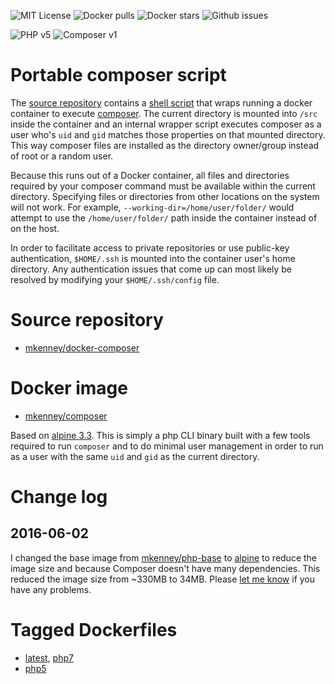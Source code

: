 ![MIT License](https://img.shields.io/github/license/mkenney/docker-composer.svg) ![Docker pulls](https://img.shields.io/docker/pulls/mkenney/composer.svg) ![Docker stars](https://img.shields.io/docker/stars/mkenney/composer.svg) ![Github issues](https://img.shields.io/github/issues-raw/mkenney/docker-composer.svg)

![PHP v5](https://img.shields.io/badge/PHP-v5.6.21-8892bf.svg) ![Composer v1](https://img.shields.io/badge/composer-v1.1.1-orange.svg)

# Portable composer script

The [source repository](https://github.com/mkenney/docker-composer) contains a [shell script](https://github.com/mkenney/docker-composer/blob/php5/bin/composer) that wraps running a docker container to execute [composer](https://getcomposer.org/). The current directory is mounted into `/src` inside the container and an internal wrapper script executes composer as a user who's `uid` and `gid` matches those properties on that mounted directory. This way composer files are installed as the directory owner/group instead of root or a random user.

Because this runs out of a Docker container, all files and directories required by your composer command must be available within the current directory. Specifying files or directories from other locations on the system will not work. For example, `--working-dir=/home/user/folder/` would attempt to use the `/home/user/folder/` path inside the container instead of on the host.

In order to facilitate access to private repositories or use public-key authentication, `$HOME/.ssh` is mounted into the container user's home directory. Any authentication issues that come up can most likely be resolved by modifying your `$HOME/.ssh/config` file.

# Source repository

* [mkenney/docker-composer](https://github.com/mkenney/docker-composer)

# Docker image

* [mkenney/composer](https://hub.docker.com/r/mkenney/composer/)

Based on [alpine 3.3](https://hub.docker.com/_/alpine/). This is simply a php CLI binary built with a few tools required to run `composer` and to do minimal user management in order to run as a user with the same `uid` and `gid` as the current directory.

# Change log

## 2016-06-02

I changed the base image from [mkenney/php-base](https://hub.docker.com/r/mkenney/php-base/) to [alpine](https://hub.docker.com/_/alpine/) to reduce the image size and because Composer doesn't have many dependencies. This reduced the image size from ~330MB to 34MB. Please [let me know](https://github.com/mkenney/docker-composer/issues) if you have any problems.

# Tagged Dockerfiles

* [latest](https://github.com/mkenney/docker-composer/blob/master/Dockerfile), [php7](https://github.com/mkenney/docker-composer/blob/master/Dockerfile)
* [php5](https://github.com/mkenney/docker-composer/blob/php5/Dockerfile)
